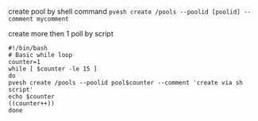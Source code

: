 create pool by shell command
`pvesh create /pools --poolid [poolid] --comment mycomment`

create more then 1 poll by script 
```
#!/bin/bash
# Basic while loop
counter=1
while [ $counter -le 15 ]
do
pvesh create /pools --poolid pool$counter --comment 'create via sh script'
echo $counter
((counter++))
done
```
